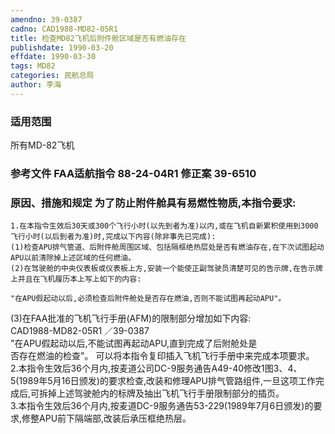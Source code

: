 ```yaml
---
amendno: 39-0387  
cadno: CAD1988-MD82-05R1  
title: 检查MD82飞机后附件舱区域是否有燃油存在  
publishdate: 1990-03-20  
effdate: 1990-03-30  
tags: MD82  
categories: 民航总局  
author: 李海  
---
```

  
### 适用范围  
所有MD-82飞机  
  
<!--more-->  
### 参考文件    FAA适航指令 88-24-04R1 修正案 39-6510  
  
### 原因、措施和规定     为了防止附件舱具有易燃性物质,本指令要求:  
    1.在本指令生效后30天或300个飞行小时(以先到者为准)以内,或在飞机自新累积使用到3000飞行小时(以后到者为准)时,完成以下内容(除非事先已完成):  
    (1)检查APU排气管道、后附件舱周围区域、包括隔框绝热层处是否有燃油存在,在下次试图起动APU以前清除掉上述区域的任何燃油。  
    (2)在驾驶舱的中央仪表板或仪表板上方,安装一个能使正副驾驶员清楚可见的告示牌,在告示牌上并且在飞机履历本上写上如下的内容:  
  
    "在APU假起动以后,必须检查后附件舱处是否存在燃油,否则不能试图再起动APU"。  
 (3)在FAA批准的飞机飞行手册(AFM)的限制部分增加如下内容:  
 CAD1988-MD82-05R1 ／39-0387  
    "在APU假起动以后,不能试图再起动APU,直到完成了后附舱处是  
否存在燃油的检查"。     可以将本指令复印插入飞机飞行手册中来完成本项要求。  
    2.本指令生效后36个月内,按麦道公司DC-9服务通告A49-40修改1图3、4、5(1989年5月16日颁发)的要求检查,改装和修理APU排气管路组件,一旦这项工作完成后,可拆掉上述驾驶舱内的标牌及抽出飞机飞行手册限制部分的插页。  
    3.本指令生效后36个月内,按麦道DC-9服务通告53-229(1989年7月6日颁发)的要求,修整APU前下隔端部,改装后承压框绝热层。  
  
